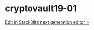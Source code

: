 # cryptovault19-01

[Edit in StackBlitz next generation editor ⚡️](https://stackblitz.com/~/github.com/crypto-root/cryptovault19-01)